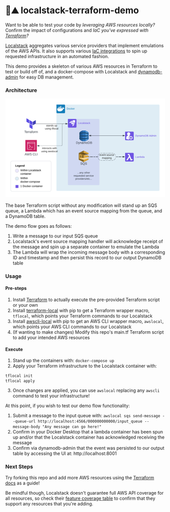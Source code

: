 # :rocket::mountain: localstack-terraform-demo

Want to be able to test your code by _leveraging AWS resources locally?_ 
Confirm the impact of configurations and _IaC you've expressed with [Terraform](https://www.terraform.io)?_ 

[Localstack](https://github.com/localstack) aggregates various service providers that implement emulations of the AWS APIs. It also supports various [IaC integrations](https://docs.localstack.cloud/user-guide/integrations/terraform/) to spin up requested infrastructure in an automated fashion.

This demo provides a skeleton of various AWS resources in Terraform to test or build off of, and a docker-compose with Localstack and [dynamodb-admin](https://github.com/aaronshaf/dynamodb-admin) for easy DB management.

### Architecture

![Architecture](architecture.png)

The base Terraform script without any modification will stand up an SQS queue, a Lambda which has an event source mapping from the 
queue, and a DynamoDB table.

The demo flow goes as follows:
1. Write a message to our input SQS queue
2. Localstack's event source mapping handler will acknowledge receipt of the message and spin up a separate container to emulate the Lambda
3. The Lambda will wrap the incoming message body with a corresponding ID and timestamp and then persist this record to our output DynamoDB table

### Usage
#### Pre-steps
1. Install [Terraform](https://developer.hashicorp.com/terraform/tutorials/aws-get-started/install-cli) to actually execute the pre-provided Terraform script or your own
2. Install [terraform-local](https://pypi.org/project/terraform-local/) with pip to get a Terraform wrapper macro, `tflocal`, which points your Terraform commands to our Localstack
3. Install [awscli-local](https://pypi.org/project/awscli-local/) with pip to get an AWS CLI wrapper macro, `awslocal`, which points your AWS CLI commands to our Localstack
4. (If wanting to make changes) Modify this repo's main.tf Terraform script to add your intended AWS resources

#### Execute
1. Stand up the containers with: `docker-compose up`
2. Apply your Terraform infrastructure to the Localstack container with:
```
tflocal init
tflocal apply
```
3. Once changes are applied, you can use `awslocal` replacing any `awscli` command to test your infrastructure!

At this point, if you wish to test our demo flow functionality:
1. Submit a message to the input queue with: `awslocal sqs send-message --queue-url http://localhost:4566/000000000000/input_queue --message-body "Any message can go here!"`
2. Confirm in your Docker Desktop that a lambda container has been spun up and/or that the Localstack container has acknowledged receiving the message
3. Confirm via dynamodb-admin that the event was persisted to our output table by accessing the UI at: http://localhost:8001

### Next Steps
Try forking this repo and add more AWS resources using the [Terraform docs](https://registry.terraform.io/providers/hashicorp/aws/latest/docs) as a guide!

Be mindful though, Localstack doesn't guarantee full AWS API coverage for all resources, so check their [feature coverage table](https://docs.localstack.cloud/user-guide/aws/feature-coverage/) to confirm that they support any resources that you're adding.